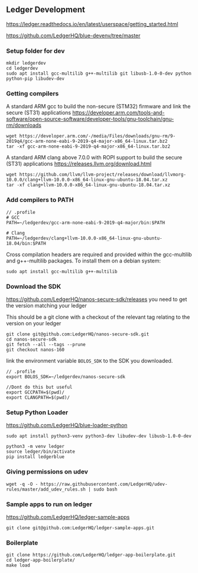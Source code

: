 ## Ledger Development

https://ledger.readthedocs.io/en/latest/userspace/getting_started.html

https://github.com/LedgerHQ/blue-devenv/tree/master

### Setup folder for dev
```
mkdir ledgerdev
cd ledgerdev
sudo apt install gcc-multilib g++-multilib git libusb-1.0-0-dev python python-pip libudev-dev
```

### Getting compilers
A standard ARM gcc to build the non-secure (STM32) firmware and link the secure (ST31) applications
https://developer.arm.com/tools-and-software/open-source-software/developer-tools/gnu-toolchain/gnu-rm/downloads
```
wget https://developer.arm.com/-/media/Files/downloads/gnu-rm/9-2019q4/gcc-arm-none-eabi-9-2019-q4-major-x86_64-linux.tar.bz2
tar -xf gcc-arm-none-eabi-9-2019-q4-major-x86_64-linux.tar.bz2
```

A standard ARM clang above 7.0.0 with ROPI support to build the secure (ST31) applications
https://releases.llvm.org/download.html
```
wget https://github.com/llvm/llvm-project/releases/download/llvmorg-10.0.0/clang+llvm-10.0.0-x86_64-linux-gnu-ubuntu-18.04.tar.xz
tar -xf clang+llvm-10.0.0-x86_64-linux-gnu-ubuntu-18.04.tar.xz
```

### Add compilers to PATH
```
// .profile
# GCC
PATH=~/ledgerdev/gcc-arm-none-eabi-9-2019-q4-major/bin:$PATH

# Clang
PATH=~/ledgerdev/clang+llvm-10.0.0-x86_64-linux-gnu-ubuntu-18.04/bin:$PATH
```

Cross compilation headers are required and provided within the gcc-multilib and g++-multilib packages. To install them on a debian system:
```
sudo apt install gcc-multilib g++-multilib
```

### Download the SDK
https://github.com/LedgerHQ/nanos-secure-sdk/releases
you need to get the version matching your ledger 

This should be a git clone with a checkout of the relevant tag relating to the version on your ledger
```
git clone git@github.com:LedgerHQ/nanos-secure-sdk.git
cd nanos-secure-sdk
git fetch --all --tags --prune
git checkout nanos-160
```
link the environment variable `BOLOS_SDK` to the SDK you downloaded.
```
// .profile
export BOLOS_SDK=~/ledgerdev/nanos-secure-sdk

//Dont do this but useful
export GCCPATH=$(pwd)/
export CLANGPATH=$(pwd)/
```

### Setup Python Loader
https://github.com/LedgerHQ/blue-loader-python
```
sudo apt install python3-venv python3-dev libudev-dev libusb-1.0-0-dev

python3 -m venv ledger
source ledger/bin/activate
pip install ledgerblue

```

### Giving permissions on udev

```
wget -q -O - https://raw.githubusercontent.com/LedgerHQ/udev-rules/master/add_udev_rules.sh | sudo bash
```

### Sample apps to run on ledger
https://github.com/LedgerHQ/ledger-sample-apps

```
git clone git@github.com:LedgerHQ/ledger-sample-apps.git
```

### Boilerplate
```
git clone https://github.com/LedgerHQ/ledger-app-boilerplate.git
cd ledger-app-boilerplate/
make load
```



